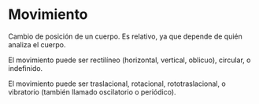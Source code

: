 # Movimiento
Cambio de posición de un cuerpo. Es relativo, ya que depende de quién analiza el cuerpo.

El movimiento puede ser rectilíneo (horizontal, vertical, oblicuo), circular, o indefinido.

El movimiento puede ser traslacional, rotacional, rototraslacional, o vibratorio (también llamado oscilatorio o periódico).